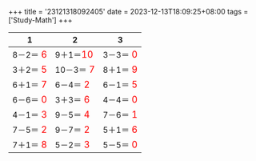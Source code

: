 +++ 
title = '23121318092405' 
date = 2023-12-13T18:09:25+08:00 
tags = ['Study-Math'] 
+++ 

1 | 2 | 3 
-- | -- | -- 
8－2＝<font color=red size=4> 6</font> | 9＋1＝<font color=red size=4>10</font> | 3－3＝<font color=red size=4> 0</font> 
3＋2＝<font color=red size=4> 5</font> | 10－3＝<font color=red size=4> 7</font> | 8＋1＝<font color=red size=4> 9</font> 
6＋1＝<font color=red size=4> 7</font> | 6－4＝<font color=red size=4> 2</font> | 6－1＝<font color=red size=4> 5</font> 
6－6＝<font color=red size=4> 0</font> | 3＋3＝<font color=red size=4> 6</font> | 4－4＝<font color=red size=4> 0</font> 
4－1＝<font color=red size=4> 3</font> | 9－5＝<font color=red size=4> 4</font> | 7－6＝<font color=red size=4> 1</font> 
7－5＝<font color=red size=4> 2</font> | 9－7＝<font color=red size=4> 2</font> | 5＋1＝<font color=red size=4> 6</font> 
7＋1＝<font color=red size=4> 8</font> | 5－2＝<font color=red size=4> 3</font> | 5－5＝<font color=red size=4> 0</font> 

